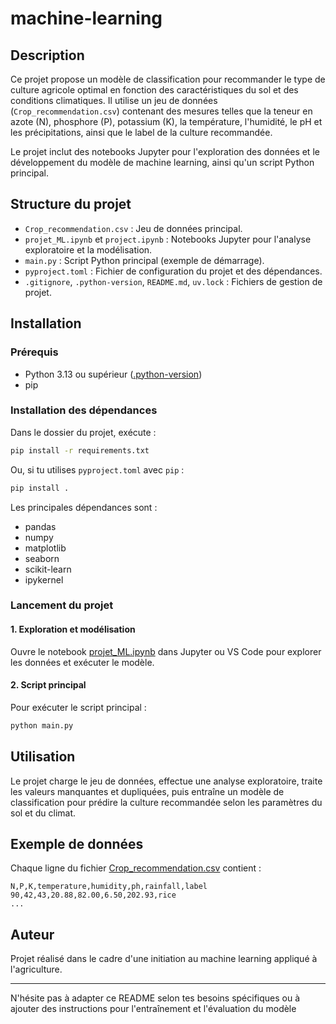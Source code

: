 # machine-learning

## Description

Ce projet propose un modèle de classification pour recommander le type de culture agricole optimal en fonction des caractéristiques du sol et des conditions climatiques. Il utilise un jeu de données (`Crop_recommendation.csv`) contenant des mesures telles que la teneur en azote (N), phosphore (P), potassium (K), la température, l'humidité, le pH et les précipitations, ainsi que le label de la culture recommandée.

Le projet inclut des notebooks Jupyter pour l'exploration des données et le développement du modèle de machine learning, ainsi qu'un script Python principal.

## Structure du projet

- `Crop_recommendation.csv` : Jeu de données principal.
- `projet_ML.ipynb` et `project.ipynb` : Notebooks Jupyter pour l'analyse exploratoire et la modélisation.
- `main.py` : Script Python principal (exemple de démarrage).
- `pyproject.toml` : Fichier de configuration du projet et des dépendances.
- `.gitignore`, `.python-version`, `README.md`, `uv.lock` : Fichiers de gestion de projet.

## Installation

### Prérequis

- Python 3.13 ou supérieur ([.python-version](c:/Projects/Crop_recommandation/.python-version))
- pip

### Installation des dépendances

Dans le dossier du projet, exécute :

```sh
pip install -r requirements.txt
```

Ou, si tu utilises `pyproject.toml` avec `pip` :

```sh
pip install .
```

Les principales dépendances sont :

- pandas
- numpy
- matplotlib
- seaborn
- scikit-learn
- ipykernel

### Lancement du projet

#### 1. Exploration et modélisation

Ouvre le notebook [projet_ML.ipynb](c:/Projects/Crop_recommandation/projet_ML.ipynb) dans Jupyter ou VS Code pour explorer les données et exécuter le modèle.

#### 2. Script principal

Pour exécuter le script principal :

```sh
python main.py
```

## Utilisation

Le projet charge le jeu de données, effectue une analyse exploratoire, traite les valeurs manquantes et dupliquées, puis entraîne un modèle de classification pour prédire la culture recommandée selon les paramètres du sol et du climat.

## Exemple de données

Chaque ligne du fichier [Crop_recommendation.csv](c:/Projects/Crop_recommandation/Crop_recommendation.csv) contient :

```
N,P,K,temperature,humidity,ph,rainfall,label
90,42,43,20.88,82.00,6.50,202.93,rice
...
```

## Auteur

Projet réalisé dans le cadre d'une initiation au machine learning appliqué à l'agriculture.

---

N'hésite pas à adapter ce README selon tes besoins spécifiques ou à ajouter des instructions pour l'entraînement et l'évaluation du modèle
